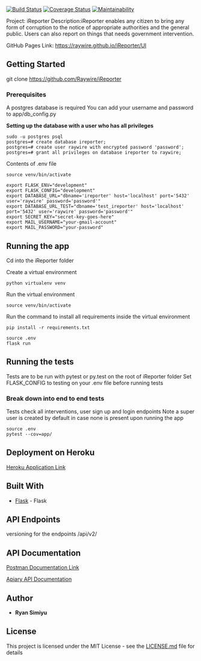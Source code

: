 [![Build Status](https://travis-ci.org/Raywire/iReporter.svg?branch=ft-user-endpoins-162357018)](https://travis-ci.org/Raywire/iReporter)
[![Coverage Status](https://coveralls.io/repos/github/Raywire/iReporter/badge.svg?branch=develop)](https://coveralls.io/github/Raywire/iReporter?branch=develop)
[![Maintainability](https://api.codeclimate.com/v1/badges/1569388b5eb50371ab82/maintainability)](https://codeclimate.com/github/Raywire/iReporter/maintainability)

Project: iReporter
Description:iReporter enables any citizen to bring any form of corruption to the notice of appropriate authorities and the
general public. Users can also report on things that needs government intervention.

GitHub Pages Link: https://raywire.github.io/iReporter/UI

## Getting Started

git clone https://github.com/Raywire/iReporter

### Prerequisites

A postgres database is required
You can add your username and password to app/db_config.py

**Setting up the database with a user who has all privileges**
```
sudo -u postgres psql
postgres=# create database ireporter;
postgres=# create user raywire with encrypted password 'password';
postgres=# grant all privileges on database ireporter to raywire;
```
Contents of .env file
```
source venv/bin/activate

export FLASK_ENV="development"
export FLASK_CONFIG="development"
export DATABASE_URL="dbname='ireporter' host='localhost' port='5432' user='raywire' password='password'"
export DATABASE_URL_TEST="dbname='test_ireporter' host='localhost' port='5432' user='raywire' password='password'"
export SECRET_KEY="secret-key-goes-here"
export MAIL_USERNAME="your-gmail-account"
export MAIL_PASSWORD="your-password"

```
## Running the app
Cd into the iReporter folder

Create a virtual environment

```
python virtualenv venv
```
Run the virtual environment

```
source venv/bin/activate
```
Run the command to install all requirements inside the virtual environment

```
pip install -r requirements.txt
```
```
source .env
flask run
```

## Running the tests

Tests are to be run with pytest or py.test on the root of iReporter folder
Set FLASK_CONFIG to testing on your .env file before running tests

### Break down into end to end tests

Tests check all interventions, user sign up and login endpoints
Note a super user is created by default in case none is present upon running the app

```
source .env
pytest --cov=app/
```


## Deployment on Heroku

[Heroku Application Link](https://enigmatic-inlet-54773.herokuapp.com/api/v2/auth/signup)

## Built With

* [Flask](http://flask.pocoo.org/docs/dev/) - Flask


## API Endpoints

versioning for the endpoints
/api/v2/

## API Documentation
[Postman Documentation Link](https://web.postman.co/collections/5905120-3d945622-5406-4eb7-97a0-d4b439dd7f4a?workspace=17077477-b7d0-4571-89d7-427b4b5a1bd8)

[Apiary API Documentation](https://ireporter14.docs.apiary.io/#)


## Author

* **Ryan Simiyu** 

## License

This project is licensed under the MIT License - see the [LICENSE.md](LICENSE.md) file for details